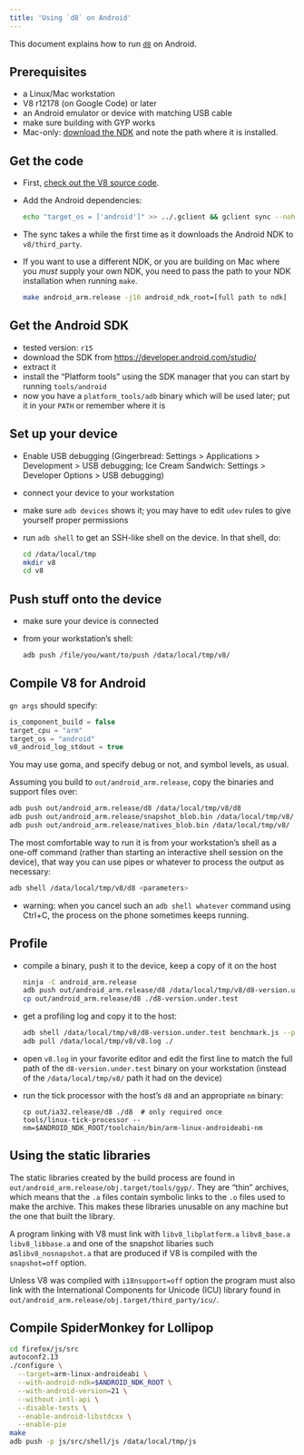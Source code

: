 ```yaml
---
title: 'Using `d8` on Android'
---
```

This document explains how to run [`d8`](/docs/d8) on Android.

## Prerequisites

- a Linux/Mac workstation
- V8 r12178 (on Google Code) or later
- an Android emulator or device with matching USB cable
- make sure building with GYP works
- Mac-only: [download the NDK](https://developer.android.com/ndk/downloads/) and note the path where it is installed.

## Get the code

- First, [check out the V8 source code](/docs/source-code).
- Add the Android dependencies:

    ```bash
    echo "target_os = ['android']" >> ../.gclient && gclient sync --nohooks
    ```

- The sync takes a while the first time as it downloads the Android NDK to `v8/third_party`.
- If you want to use a different NDK, or you are building on Mac where you *must* supply your own NDK, you need to pass the path to your NDK installation when running `make`.

    ```bash
    make android_arm.release -j16 android_ndk_root=[full path to ndk]
    ```

## Get the Android SDK

- tested version: `r15`
- download the SDK from <https://developer.android.com/studio/>
- extract it
- install the “Platform tools” using the SDK manager that you can start by running `tools/android`
- now you have a `platform_tools/adb` binary which will be used later; put it in your `PATH` or remember where it is

## Set up your device

- Enable USB debugging (Gingerbread: Settings > Applications > Development > USB debugging; Ice Cream Sandwich: Settings > Developer Options > USB debugging)
- connect your device to your workstation
- make sure `adb devices` shows it; you may have to edit `udev` rules to give yourself proper permissions
- run `adb shell` to get an SSH-like shell on the device. In that shell, do:

    ```bash
    cd /data/local/tmp
    mkdir v8
    cd v8
    ```

## Push stuff onto the device

- make sure your device is connected
- from your workstation’s shell:

    ```bash
    adb push /file/you/want/to/push /data/local/tmp/v8/
    ```

## Compile V8 for Android

`gn args` should specify:

```js
is_component_build = false
target_cpu = "arm"
target_os = "android"
v8_android_log_stdout = true
```

You may use goma, and specify debug or not, and symbol levels, as usual.

Assuming you build to `out/android_arm.release`, copy the binaries and support files over:

```bash
adb push out/android_arm.release/d8 /data/local/tmp/v8/d8
adb push out/android_arm.release/snapshot_blob.bin /data/local/tmp/v8/
adb push out/android_arm.release/natives_blob.bin /data/local/tmp/v8/
```

The most comfortable way to run it is from your workstation’s shell as a one-off command (rather than starting an interactive shell session on the device), that way you can use pipes or whatever to process the output as necessary:

```bash
adb shell /data/local/tmp/v8/d8 <parameters>
```

- warning: when you cancel such an `adb shell whatever` command using Ctrl+C, the process on the phone sometimes keeps running.

## Profile

- compile a binary, push it to the device, keep a copy of it on the host

    ```bash
    ninja -C android_arm.release
    adb push out/android_arm.release/d8 /data/local/tmp/v8/d8-version.under.test
    cp out/android_arm.release/d8 ./d8-version.under.test
    ```

- get a profiling log and copy it to the host:

    ```bash
    adb shell /data/local/tmp/v8/d8-version.under.test benchmark.js --prof
    adb pull /data/local/tmp/v8/v8.log ./
    ```

- open `v8.log` in your favorite editor and edit the first line to match the full path of the `d8-version.under.test` binary on your workstation (instead of the `/data/local/tmp/v8/` path it had on the device)

- run the tick processor with the host’s `d8` and an appropriate `nm` binary:

    ```
    cp out/ia32.release/d8 ./d8  # only required once
    tools/linux-tick-processor --nm=$ANDROID_NDK_ROOT/toolchain/bin/arm-linux-androideabi-nm
    ```

## Using the static libraries

The static libraries created by the build process are found in `out/android_arm.release/obj.target/tools/gyp/`. They are “thin” archives, which means that the `.a` files contain symbolic links to the `.o` files used to make the archive. This makes these libraries unusable on any machine but the one that built the library.

A program linking with V8 must link with `libv8_libplatform.a` `libv8_base.a` `libv8_libbase.a` and one of the snapshot libaries such as`libv8_nosnapshot.a` that are produced if V8 is compiled with the `snapshot=off` option.

Unless V8 was compiled with `i18nsupport=off` option the program must also link with the International Components for Unicode (ICU) library found in `out/android_arm.release/obj.target/third_party/icu/`.

## Compile SpiderMonkey for Lollipop

```bash
cd firefox/js/src
autoconf2.13
./configure \
  --target=arm-linux-androideabi \
  --with-android-ndk=$ANDROID_NDK_ROOT \
  --with-android-version=21 \
  --without-intl-api \
  --disable-tests \
  --enable-android-libstdcxx \
  --enable-pie
make
adb push -p js/src/shell/js /data/local/tmp/js
```
